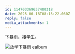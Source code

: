 ```yaml
---
id: 114703369637480318
date: 2025-06-18T08:15:22.060Z
reply: false
media_attachments: 1
---
```


下暴雨，接学生。

![放学下暴雨
ealbum](https://files.e5n.cc/media_attachments/files/114/703/367/210/663/059/original/083004cb939d20c6.jpg)
